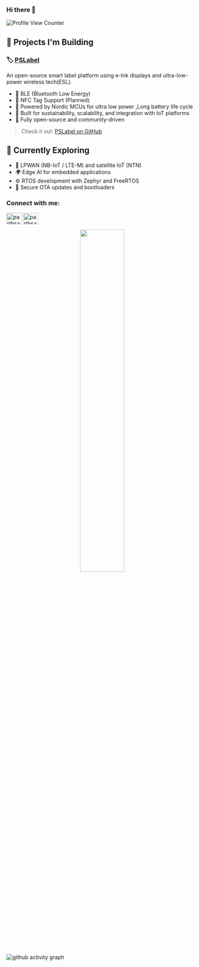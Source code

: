 ### Hi there 👋

<!--
**ParthSanepara** is a ✨ _special_ ✨ repository because its `README.md` (this file) appears on your GitHub profile.

Here are some ideas to get you started:

- 🔭 I’m currently working on ...
- 🌱 I’m currently learning ...
- 👯 I’m looking to collaborate on ...
- 🤔 I’m looking for help with ...
- 💬 Ask me about ...
- 📫 How to reach me: ...
- 😄 Pronouns: ...
- ⚡ Fun fact: ...
-->


![Profile View Counter](https://komarev.com/ghpvc/?username=ParthSanepara)




## 🚀 Projects I'm Building 

### 🏷️ [PSLabel](https://github.com/hprs-in/PSLabel)
An open-source smart label platform using e-Ink displays and ultra-low-power wireless tech(ESL).


- 📶 BLE (Bluetooth Low Energy)
- 📳 NFC Tag Support (Planned)
- 🔋 Powered by Nordic MCUs for ultra low power ,Long battery life cycle
- 🌱 Built for sustainability, scalability, and integration with IoT platforms
- 👥 Fully open-source and community-driven

> Check it out: [PSLabel on GitHub](https://github.com/hprs-in/PSLabel)

## 🧠 Currently Exploring

- 📡 LPWAN (NB-IoT / LTE-M) and satellite IoT (NTN)
- 🌍 Edge AI for embedded applications
- ⚙️ RTOS development with Zephyr and FreeRTOS
- 🔐 Secure OTA updates and bootloaders
<h3 align="left">Connect with me:</h3>
<p align="left">
<a href="https://dev.to/parthsanepara" target="blank"><img align="center" src="https://raw.githubusercontent.com/rahuldkjain/github-profile-readme-generator/master/src/images/icons/Social/devto.svg" alt="parthsanepara" height="30" width="40" /></a>
<a href="https://linkedin.com/in/parthsanepara" target="blank"><img align="center" src="https://raw.githubusercontent.com/rahuldkjain/github-profile-readme-generator/master/src/images/icons/Social/linked-in-alt.svg" alt="parthsanepara" height="30" width="40" /></a>
</p>



<div align="center">
  <img width="48%" src="https://github-readme-stats.vercel.app/api?username=ParthSanepara&show_icons=true&theme=tokyonight" />
</div>

<br/>

![github activity graph](https://github-readme-activity-graph.vercel.app/graph?username=ParthSanepara&theme=nord)





